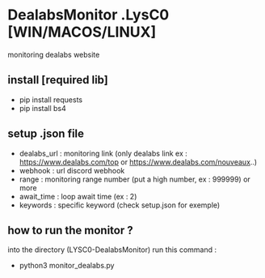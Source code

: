 # DealabsMonitor .LysC0 [WIN/MACOS/LINUX]
monitoring dealabs website

## install [required lib]

- pip install requests
- pip install bs4

## setup .json file

- dealabs_url : monitoring link (only dealabs link ex : https://www.dealabs.com/top or https://www.dealabs.com/nouveaux..) 
- webhook : url discord webhook
- range : monitoring range number (put a high number, ex : 999999) or more 
- await_time : loop await time (ex : 2)
- keywords : specific keyword (check setup.json for exemple)

## how to run the monitor ? ##

into the directory (LYSC0-DealabsMonitor) run this command :
- python3 monitor_dealabs.py
